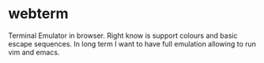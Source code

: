 webterm
=======

Terminal Emulator in browser. Right know is support colours and basic escape sequences. In long term I want to have full emulation allowing to run vim and emacs.
